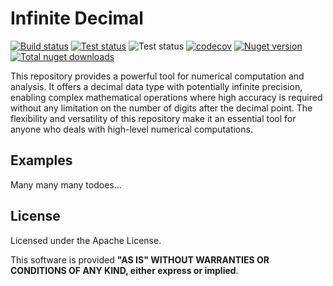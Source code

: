 # Infinite Decimal

[![Build status](https://ci.appveyor.com/api/projects/status/jpc7733fv1dv6ioe/branch/master?svg=true)](https://ci.appveyor.com/project/nokitakaze/infinitedecimal/branch/master)
[![Test status](https://img.shields.io/appveyor/tests/nokitakaze/infinitedecimal/master)](https://ci.appveyor.com/project/nokitakaze/infinitedecimal/branch/master)
![Test status](https://github.com/nokitakaze/InfiniteDecimal/actions/workflows/ci.yml/badge.svg?branch=master)
[![codecov](https://codecov.io/gh/nokitakaze/infinitedecimal/branch/master/graph/badge.svg)](https://codecov.io/gh/nokitakaze/infinitedecimal)
[![Nuget version](https://badgen.net/nuget/v/InfiniteDecimal)](https://www.nuget.org/packages/InfiniteDecimal)
[![Total nuget downloads](https://badgen.net/nuget/dt/InfiniteDecimal)](https://www.nuget.org/packages/InfiniteDecimal)

This repository provides a powerful tool for numerical computation and analysis. It offers a decimal data type with
potentially infinite precision, enabling complex mathematical operations where high accuracy is required without any
limitation on the number of digits after the decimal point. The flexibility and versatility of this repository make it
an essential tool for anyone who deals with high-level numerical computations.

## Examples

Many many many todoes...

## License

Licensed under the Apache License.

This software is provided **"AS IS" WITHOUT WARRANTIES OR CONDITIONS OF ANY KIND, either express or implied**.
